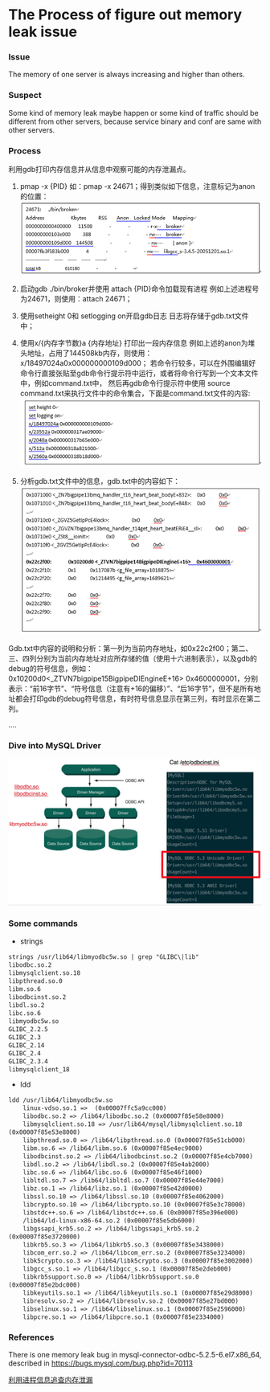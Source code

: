 # The Process of figure out memory leak issue
### Issue
The memory of one server is always increasing and higher than others.

### Suspect
Some kind of memory leak maybe happen or some kind of traffic should be different from other servers, because service binary and conf are same with other servers.

### Process
利用gdb打印内存信息并从信息中观察可能的内存泄漏点。

1. pmap -x {PID}
如：pmap -x 24671；得到类似如下信息，注意标记为anon的位置：
![memory_1](../images/2018/memory_1.png)


2. 启动gdb ./bin/broker并使用 attach {PID}命令加载现有进程
例如上述进程号为24671，则使用：attach 24671；

3. 使用setheight 0和 setlogging on开启gdb日志
日志将存储于gdb.txt文件中；

4. 使用x/{内存字节数}a {内存地址} 打印出一段内存信息
例如上述的anon为堆头地址，占用了144508kb内存，则使用：x/18497024a0x000000000109d000；
若命令行较多，可以在外围编辑好命令行直接张贴至gdb命令行提示符中运行，或者将命令行写到一个文本文件中，例如command.txt中，
然后再gdb命令行提示符中使用 source command.txt来执行文件中的命令集合，下面是command.txt文件的内容:
![memory_2](../images/2018/memory_2.png)

5. 分析gdb.txt文件中的信息，gdb.txt中的内容如下：
![memory_3](../images/2018/memory_3.png)

Gdb.txt中内容的说明和分析：第一列为当前内存地址，如0x22c2f00；第二、三、四列分别为当前内存地址对应所存储的值（使用十六进制表示），以及gdb的debug的符号信息，例如：0x10200d0<_ZTVN7bigpipe15BigpipeDIEngineE+16> 0x4600000001，分别表示：“前16字节”、“符号信息（注意有+16的偏移）”、“后16字节”，但不是所有地址都会打印gdb的debug符号信息，有时符号信息显示在第三列，有时显示在第二列。

....
### Dive into MySQL Driver

![mysql_odbc_driver](../images/2018/mysql_odbc_driver.png)<br/>


### Some commands
* strings<br/>

```
strings /usr/lib64/libmyodbc5w.so | grep "GLIBC\|lib"
libodbc.so.2
libmysqlclient.so.18
libpthread.so.0
libm.so.6
libodbcinst.so.2
libdl.so.2
libc.so.6
libmyodbc5w.so
GLIBC_2.2.5
GLIBC_2.3
GLIBC_2.14
GLIBC_2.4
GLIBC_2.3.4
libmysqlclient_18
```

* ldd
```
ldd /usr/lib64/libmyodbc5w.so
    linux-vdso.so.1 =>  (0x00007ffc5a9cc000)
    libodbc.so.2 => /lib64/libodbc.so.2 (0x00007f85e58e8000)
    libmysqlclient.so.18 => /usr/lib64/mysql/libmysqlclient.so.18 (0x00007f85e53e8000)
    libpthread.so.0 => /lib64/libpthread.so.0 (0x00007f85e51cb000)
    libm.so.6 => /lib64/libm.so.6 (0x00007f85e4ec9000)
    libodbcinst.so.2 => /lib64/libodbcinst.so.2 (0x00007f85e4cb7000)
    libdl.so.2 => /lib64/libdl.so.2 (0x00007f85e4ab2000)
    libc.so.6 => /lib64/libc.so.6 (0x00007f85e46f1000)
    libltdl.so.7 => /lib64/libltdl.so.7 (0x00007f85e44e7000)
    libz.so.1 => /lib64/libz.so.1 (0x00007f85e42d0000)
    libssl.so.10 => /lib64/libssl.so.10 (0x00007f85e4062000)
    libcrypto.so.10 => /lib64/libcrypto.so.10 (0x00007f85e3c78000)
    libstdc++.so.6 => /lib64/libstdc++.so.6 (0x00007f85e396e000)
    /lib64/ld-linux-x86-64.so.2 (0x00007f85e5db6000)
    libgssapi_krb5.so.2 => /lib64/libgssapi_krb5.so.2 (0x00007f85e3720000)
    libkrb5.so.3 => /lib64/libkrb5.so.3 (0x00007f85e3438000)
    libcom_err.so.2 => /lib64/libcom_err.so.2 (0x00007f85e3234000)
    libk5crypto.so.3 => /lib64/libk5crypto.so.3 (0x00007f85e3002000)
    libgcc_s.so.1 => /lib64/libgcc_s.so.1 (0x00007f85e2deb000)
    libkrb5support.so.0 => /lib64/libkrb5support.so.0 (0x00007f85e2bdc000)
    libkeyutils.so.1 => /lib64/libkeyutils.so.1 (0x00007f85e29d8000)
    libresolv.so.2 => /lib64/libresolv.so.2 (0x00007f85e27bd000)
    libselinux.so.1 => /lib64/libselinux.so.1 (0x00007f85e2596000)
    libpcre.so.1 => /lib64/libpcre.so.1 (0x00007f85e2334000)
```

### References
There is one memory leak bug in mysql-connector-odbc-5.2.5-6.el7.x86_64,
described in https://bugs.mysql.com/bug.php?id=70113
<br/>

[利用进程信息追查内存泄漏](https://blog.csdn.net/baidu_mtc/article/details/50504608)

<br/>


<br/>


<br/>


<br/>


<br/>
